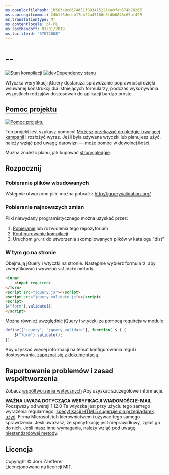 ```yaml
---
ms.openlocfilehash: 1b563a8c0674d51f893415221ca8fab574b78265
ms.sourcegitcommit: 24b1f6decbb17bb22a45166e5fdb0845c65af498
ms.translationtype: MT
ms.contentlocale: pl-PL
ms.lasthandoff: 03/01/2019
ms.locfileid: "57072608"
---
```

<a name="--"></a>--
================================

[![Stan kompilacji](https://secure.travis-ci.org/jzaefferer/jquery-validation.png)](http://travis-ci.org/jzaefferer/jquery-validation)
[![devDependency stanu](https://david-dm.org/jzaefferer/jquery-validation/dev-status.png?theme=shields.io)](https://david-dm.org/jzaefferer/jquery-validation#info=devDependencies)

Wtyczka weryfikacji jQuery dostarcza sprawdzanie poprawności dzięki wsuwanej konstrukcji dla istniejących formularzy, podczas wykonywania wszystkich rodzajów dostosowań do aplikacji bardzo proste.

## <a name="help-the-projecthttppledgiecomcampaigns18159"></a>[Pomoc projektu](http://pledgie.com/campaigns/18159)

[![Pomoc projektu](http://www.pledgie.com/campaigns/18159.png?skin_name=chrome)](http://pledgie.com/campaigns/18159)

Ten projekt jest szukasz pomocy! [Możesz przekazać do pledgie trwającej kampanii](http://pledgie.com/campaigns/18159) i rozłożyć wyraz. Jeśli była używana wtyczki lub planujesz użyć, należy wziąć pod uwagę darowizn — może pomóc w dowolnej ilości.

Można znaleźć planu, jak kupować [strony pledgie](http://pledgie.com/campaigns/18159).

## <a name="get-started"></a>Rozpocznij

### <a name="downloading-the-prebuilt-files"></a>Pobieranie plików wbudowanych

Wstępnie utworzone pliki można pobrać z http://jqueryvalidation.org/

### <a name="downloading-the-latest-changes"></a>Pobieranie najnowszych zmian

Pliki niewydany programistycznego można uzyskać przez:

 1. [Pobieranie](https://github.com/jzaefferer/jquery-validation/archive/master.zip) lub rozwidlenia tego repozytorium
 2. [Konfigurowanie kompilacji](CONTRIBUTING.md#build-setup)
 3. Uruchom `grunt` do utworzenia skompilowanych plików w katalogu "dist"

### <a name="including-it-on-your-page"></a>W tym go na stronie

Obejmują jQuery i wtyczki na stronie. Następnie wybierz formularz, aby zweryfikować i wywołać `validate` metody.

```html
<form>
    <input required>
</form>
<script src="jquery.js"></script>
<script src="jquery.validate.js"></script>
<script>
$("form").validate();
</script>
```

Można również uwzględnić jQuery i wtyczki za pomocą requirejs w module.

```js
define(["jquery", "jquery.validate"], function( $ ) {
    $("form").validate();
});
```

Aby uzyskać więcej informacji na temat konfigurowania reguł i dostosowania, [zapoznaj się z dokumentacją](http://jqueryvalidation.org/documentation/).

## <a name="reporting-issues-and-contributing-code"></a>Raportowanie problemów i zasad współtworzenia

Zobacz [współtworzenia wytycznych](CONTRIBUTING.md) Aby uzyskać szczegółowe informacje.

**WAŻNA UWAGA DOTYCZĄCA WERYFIKACJI WIADOMOŚCI E-MAIL**. Począwszy od wersji 1.12.0 Ta wtyczka jest przy użyciu tego samego wyrażenia regularnego, [specyfikacji HTML5 sugeruje dla przeglądarek użyć](https://html.spec.whatwg.org/multipage/forms.html#valid-e-mail-address). Firma Microsoft ich kierownictwem i używać tego samego sprawdzenia. Jeśli uważasz, że specyfikację jest nieprawidłowy, zgłoś go do nich. Jeśli masz inne wymagania, należy wziąć pod uwagę [niestandardowej metody](http://jqueryvalidation.org/jQuery.validator.addMethod/).

## <a name="license"></a>Licencja
Copyright &copy; Jörn Zaefferer<br>
Licencjonowane na licencji MIT.
